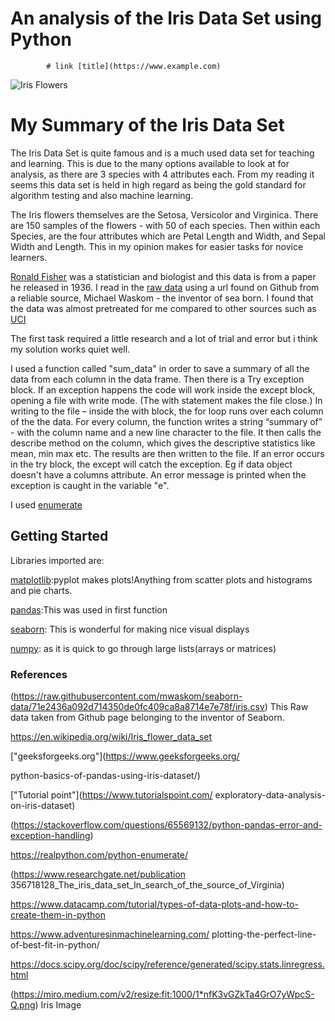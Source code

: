 # An analysis of the Iris Data Set using Python

            # link [title](https://www.example.com)

 ![Iris Flowers](https://miro.medium.com/v2/resize:fit:1000/1*nfK3vGZkTa4GrO7yWpcS-Q.png)

# My Summary of the Iris Data Set

The Iris Data Set is quite famous and is a much used data set for teaching and learning.
This is due to the many options available to look at for analysis, as there are 3 species with 4 attributes each.
From my reading it seems this data set is held in high regard as being the gold standard for algorithm testing and also machine learning.

The Iris flowers themselves are the Setosa, Versicolor and Virginica. There are 150 samples of the flowers -  with 50 of each species. Then within each Species, are the four attributes which are Petal Length and Width, and Sepal Width and Length. This in my opinion makes for easier tasks for novice learners.

[Ronald Fisher](https://en.wikipedia.org/wiki/Ronald_Fisher) was a statistician and biologist and this data is from a paper he released in 1936.
I read in the [raw data](https://raw.githubusercontent.com/mwaskom/seaborn-data/71e2436a092d714350de0fc409ca8a8714e7e78f/iris.csv) using a url found on Github from a reliable source, Michael Waskom - the inventor of sea born. I found that the data was almost pretreated for me compared to other sources such as [UCI](https://archive.ics.uci.edu/dataset/53/iris )

The first task required a little research and a lot of trial and error but i think my solution works quiet well.

I used a function called "sum_data" in order to save a summary of all the data from each column in the data frame. Then there is a Try exception block. If an exception happens the code will work inside the except block, opening a file with write mode. (The with statement makes the file close.)
In writing to the file – inside the with block, the for loop runs over each column of the the data.
For every column, the function writes a string “summary of” - with the column name and a new line character to the file.
It then calls the describe method on the column, which gives the descriptive statistics like mean, min max etc. The results are then written to the file.
If an error occurs in the try block, the except will catch the exception. Eg if data object doesn't have a columns attribute.
An error message is printed when the exception is caught in the variable "e".

I used [enumerate](https://realpython.com/python-enumerate/)

## Getting Started    

Libraries imported are:

[matplotlib](https://matplotlib.org/):pyplot makes plots!Anything from scatter plots and histograms and pie charts.

[pandas](https://pandas.pydata.org/):This was used in first function

[seaborn](https://seaborn.pydata.org/): This is wonderful for making nice visual displays
 
 [numpy](https://numpy.org/): as it is quick to go through large lists(arrays or matrices)

### References

(https://raw.githubusercontent.com/mwaskom/seaborn-data/71e2436a092d714350de0fc409ca8a8714e7e78f/iris.csv)
This Raw data taken from Github page belonging to the inventor of Seaborn.

https://en.wikipedia.org/wiki/Iris_flower_data_set

["geeksforgeeks.org"](https://www.geeksforgeeks.org/

python-basics-of-pandas-using-iris-dataset/)

["Tutorial point"](https://www.tutorialspoint.com/
exploratory-data-analysis-on-iris-dataset)

(https://stackoverflow.com/questions/65569132/python-pandas-error-and-exception-handling)

https://realpython.com/python-enumerate/

(https://www.researchgate.net/publication 356718128_The_iris_data_set_In_search_of_the_source_of_Virginia)

https://www.datacamp.com/tutorial/types-of-data-plots-and-how-to-create-them-in-python

https://www.adventuresinmachinelearning.com/
plotting-the-perfect-line-of-best-fit-in-python/

https://docs.scipy.org/doc/scipy/reference/generated/scipy.stats.linregress.html

(https://miro.medium.com/v2/resize:fit:1000/1*nfK3vGZkTa4GrO7yWpcS-Q.png) Iris Image